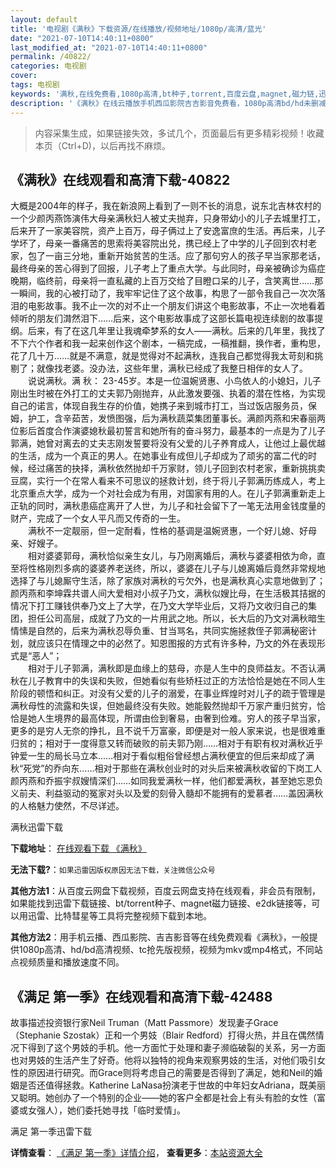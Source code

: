 ```yaml
---
layout: default
title: '电视剧《满秋》下载资源/在线播放/视频地址/1080p/高清/蓝光'
date: "2021-07-10T14:40:11+0800"
last_modified_at: "2021-07-10T14:40:11+0800"
permalink: /40822/
categories: 电视剧
cover:
tags: 电视剧
keywords: '满秋,在线免费看,1080p高清,bt种子,torrent,百度云盘,magnet,磁力链,迅雷下载资源'
description: '《满秋》在线云播放手机西瓜影院吉吉影音免费看，1080p高清bd/hd未删减完整版和tc抢先枪版，mkv/mp4格式，附带bt/torrent种子、magnet/磁力链、百度云盘、网盘资源迅雷下载链接'
---
```


>内容采集生成，如果链接失效，多试几个，页面最后有更多精彩视频！收藏本页（Ctrl+D)，以后再找不麻烦。


## 《满秋》在线观看和高清下载-40822

大概是2004年的样子，我在新浪网上看到了一则不长的消息，说东北吉林农村的一个少颜丙燕饰演伟大母亲满秋妇人被丈夫抛弃，只身带幼小的儿子去城里打工，后来开了一家美容院，资产上百万，母子俩过上了安逸富庶的生活。再后来，儿子学坏了，母亲一番痛苦的思索将美容院出兑，携已经上了中学的儿子回到农村老家，包了一亩三分地，重新开始贫苦的生活。应了那句穷人的孩子早当家那老话，最终母亲的苦心得到了回报，儿子考上了重点大学。与此同时，母亲被确诊为癌症晚期，临终前，母亲将一直私藏的上百万交给了目瞪口呆的儿子，含笑离世……那一瞬间，我的心被打动了，我牢牢记住了这个故事，构思了一部令我自己一次次落泪的电影故事。我不止一次的对不止一个朋友们讲这个电影故事，不止一次地看着倾听的朋友们潸然泪下……后来，这个电影故事成了这部长篇电视连续剧的故事提纲。后来，有了在这几年里让我魂牵梦系的女人——满秋。后来的几年里，我找了不下六个作者和我一起来创作这个剧本，一稿完成，一稿推翻，换作者，重构思，花了几十万&hellip;…就是不满意，就是觉得对不起满秋，连我自己都觉得我太苛刻和挑剔了；就像找老婆。没办法，这些年里，满秋已经成了我整日相伴的女人了。<br />　　说说满秋。满 秋： 23-45岁。本是一位温婉贤惠、小鸟依人的小媳妇，儿子刚出生时被在外打工的丈夫郭乃刚抛弃，从此激发要强、执着的潜在性格，为实现自己的诺言，体现自我生存的价值，她携子来到城市打工，当过饭店服务员，保姆，护工，含辛茹苦，发愤图强，后为满秋蔬菜集团董事长。满颜丙燕和宋春丽两位影后首度合作演婆媳秋最初誓言和她所有的奋斗努力，最基本的一点是为了儿子郭满，她曾对离去的丈夫志刚发誓要将没有父爱的儿子养育成人，让他过上最优越的生活，成为一个真正的男人。在她事业有成但儿子却成为了顽劣的富二代的时候，经过痛苦的抉择，满秋依然抛却千万家财，领儿子回到农村老家，重新挑挑卖豆腐，实行一个在常人看来不可思议的拯救计划，终于将儿子郭满历练成人，考上北京重点大学，成为一个对社会成为有用，对国家有用的人。在儿子郭满重新走上正轨的同时，满秋患癌症离开了人世，为儿子和社会留下了一笔无法用金钱度量的财产，完成了一个女人平凡而又传奇的一生。<br />　　满秋不一定靓丽，但一定耐看，性格的基调是温婉贤惠，一个好儿媳、好母亲、好嫂子。<br />　　相对婆婆郭母，满秋恰似亲生女儿，与乃刚离婚后，满秋与婆婆相依为命，直至将性格刚烈多病的婆婆养老送终，所以，婆婆在儿子与儿媳离婚后竟然非常规地选择了与儿媳厮守生活，除了家族对满秋的亏欠外，也是满秋真心实意地做到了；颜丙燕和李坤霖共谱人间大爱相对小叔子乃文，满秋似嫂比母，在生活极其拮据的情况下打工赚钱供奉乃文上了大学，在乃文大学毕业后，又将乃文收归自己的集团，担任公司高层，成就了乃文的一片用武之地。所以，长大后的乃文对满秋暗生情愫是自然的，后来为满秋忍辱负重、甘当骂名，共同实施拯救侄子郭满秘密计划，就应该只在情理之中的必然了。知恩图报的方式有许多种，乃文的外在表现形式是&ldquo;恶人”；<br />　　相对于儿子郭满，满秋即是血缘上的慈母，亦是人生中的良师益友。不否认满秋在儿子教育中的失误和失败，但她看似有些矫枉过正的方法恰恰是她在不同人生阶段的顿悟和纠正。对没有父爱的儿子的溺爱，在事业辉煌时对儿子的疏于管理是满秋母性的流露和失误，但她最终没有失败。她能毅然抛却千万家产重归贫穷，恰恰是她人生境界的最高体现，所谓由俭到奢易，由奢到俭难。穷人的孩子早当家，更多的是穷人无奈的挣扎，且不说千万富豪，即便是对一般人家来说，也是很难重归贫的；相对于一度得意又转而破败的前夫郭乃刚&hellip;…相对于有职有权对满秋近乎钟爱一生的局长马立本……相对于看似粗俗曾经想占满秋便宜的但后来却成了满秋“死党”的乔向东……相对于那些在满秋创业时的对头后来被满秋收留的下岗工人颜丙燕和乔振宇叔嫂情深们……如同我爱满秋一样，他们都爱满秋，甚至她忘恩负义前夫、利益驱动的冤家对头以及爱的刻骨入髓却不能拥有的爱慕者&hellip;…盖因满秋的人格魅力使然，不尽详述。


满秋迅雷下载

**下载地址**： [在线观看下载 《满秋》](https://www.993dy.com//vod-detail-id-11515.html) 


**无法下载?**：`如果迅雷因版权原因无法下载，关注微信公众号 `

**其他方法1**：从百度云网盘下载视频，百度云网盘支持在线观看，非会员有限制，如果能找到迅雷下载链接、bt/torrent种子、magnet磁力链接、e2dk链接等，可以用迅雷、比特彗星等工具将完整视频下载到本地。

**其他方法2**：用手机云播、西瓜影院、吉吉影音等在线免费观看《满秋》，一般提供1080p高清、hd/bd高清视频、tc抢先版视频，视频为mkv或mp4格式，不同站点视频质量和播放速度不同。


## 《满足 第一季》在线观看和高清下载-42488

故事描述投资银行家Neil Truman（Matt Passmore）发现妻子Grace（Stephanie Szostak）正和一个男妓（Blair Redford）打得火热，并且在偶然情况下得到了这个男妓的手机。他一方面忙于处理和妻子濒临破裂的关系，另一方面也对男妓的生活产生了好奇。他将以独特的视角来观察男妓的生活，对他们吸引女性的原因进行研究。而Grace则将考虑自己的需要是否得到了满足，她和Neil的婚姻是否还值得拯救。Katherine LaNasa扮演老于世故的中年妇女Adriana，既美丽又聪明。她创办了一个特别的企业——她的客户全都是社会上有头有脸的女性（富婆或女强人），她们委托她寻找「临时爱情」。<!---剧情end--->


满足 第一季迅雷下载

**详情查看**： [《满足 第一季》详情介绍](/movie/42488/)， **查看更多**：[本站资源大全](/movie/t/all/)

